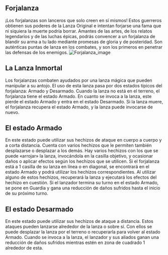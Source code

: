 ## Forjalanza
¡Los forjalanzas son lanceros que solo creen en sí mismos! Estos guerreros obtienen sus poderes de la Lanza Original e intentan forjarse una fama que ni siquiera la muerte podría borrar. Amantes de las artes, de los relatos legendarios y de las luchas épicas, podrás convencer a un forjalanza de blandir su arma a tu lado mediante promesas de gloria y de posteridad. Son auténticas puntas de lanza en los combates, y son los primeros en penetrar las defensas de los enemigos.
![Forjalanza_image](https://cdn.discordapp.com/attachments/1103795819691376721/1103797217497723020/20.png)

## La Lanza Inmortal
Los forjalanzas combaten ayudados por una lanza mágica que pueden manipular a su antojo.
El uso de esta lanza pasa por dos estados típicos del forjalanza: Armado y Desarmado.
Cuando la lanza no está en el terreno, el forjalanza tiene el estado Armado.
En cuanto se invoca a la lanza, este pierde el estado Armado y entra en el estado Desarmado.
Si la lanza muere, el forjalanza recupera el estado Armado, y la lanza puede invocarse de nuevo.

## El estado Armado
En este estado puede utilizar sus hechizos de ataque en cuerpo a cuerpo y a corta distancia.
Cuenta con varios hechizos que le permiten también desplazarse o desplazar a los demás.
Hay varios hechizos con los que se puede «arrojar» la lanza, invocándola en la casilla objetivo, y ocasionar daños o aplicar efectos según los hechizos que se utilicen.
Si el forjalanza está a 1 casilla de su lanza en línea o en diagonal, se encontrará en el estado Armado y podrá utilizar los hechizos correspondientes.
Al utilizar alguno de estos hechizos, recuperará la lanza y ejecutará los efectos del hechizo en cuestión.
Si el lanzador termina su turno en el estado Armado, se pone en Guardia y gana una reducción de daños sufridos hasta el inicio de su próximo turno.

## El estado Desarmado
En este estado puede utilizar sus hechizos de ataque a distancia.
Estos ataques pueden lanzarse alrededor de la lanza o sobre sí.
Con ellos se puede desplazar la lanza por el terreno o recuperarla para volver al estado Armado.
Cuando se invoca a la lanza, el lanzador y sus aliados ganan una reducción de daños sufridos mientras estén en zona de cuadrado 1 alrededor de esta.